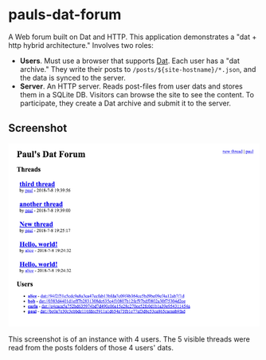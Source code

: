 # pauls-dat-forum

A Web forum built on Dat and HTTP. This application demonstrates a "dat + http hybrid architecture." Involves two roles:

 - **Users**. Must use a browser that supports [Dat](https://datproject.org/). Each user has a "dat archive." They write their posts to `/posts/${site-hostname}/*.json`, and the data is synced to the server.
 - **Server**. An HTTP server. Reads post-files from user dats and stores them in a SQLite DB. Visitors can browse the site to see the content. To participate, they create a Dat archive and submit it to the server.

## Screenshot

![screenshot.png](screenshot.png)

This screenshot is of an instance with 4 users. The 5 visible threads were read from the posts folders of those 4 users' dats.